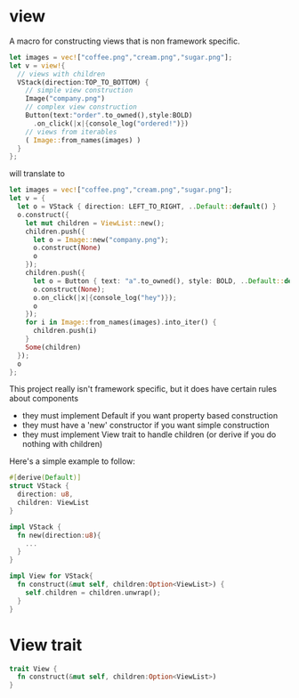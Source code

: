 # view

A macro for constructing views that is non framework specific.

```rust
let images = vec!["coffee.png","cream.png","sugar.png"];
let v = view!{
  // views with children
  VStack(direction:TOP_TO_BOTTOM) {
    // simple view construction
    Image("company.png") 
    // complex view construction
    Button(text:"order".to_owned(),style:BOLD) 
      .on_click(|x|{console_log("ordered!")})
    // views from iterables
    ( Image::from_names(images) ) 
  }
};
```

will translate to

```rust
let images = vec!["coffee.png","cream.png","sugar.png"];
let v = { 
  let o = VStack { direction: LEFT_TO_RIGHT, ..Default::default() }
  o.construct({
    let mut children = ViewList::new();
    children.push({
      let o = Image::new("company.png");
      o.construct(None)
      o
    });
    children.push({
      let o = Button { text: "a".to_owned(), style: BOLD, ..Default::default() };
      o.construct(None);
      o.on_click(|x|{console_log("hey")});
      o
    });
    for i in Image::from_names(images).into_iter() {
      children.push(i)
    }
    Some(children)
  });
  o
};
```

This project really isn't framework specific, but it does have certain rules about components

* they must implement Default if you want property based construction
* they must have a 'new' constructor if you want simple construction
* they must implement View trait to handle children (or derive if you do nothing with children)

Here's a simple example to follow:

```rust
#[derive(Default)]
struct VStack {
  direction: u8,
  children: ViewList
}

impl VStack {
  fn new(direction:u8){
    ...
  }
}

impl View for VStack{
  fn construct(&mut self, children:Option<ViewList>) { 
    self.children = children.unwrap();
  }
}
```

# View trait
```rust
trait View {
  fn construct(&mut self, children:Option<ViewList>)
}
```
